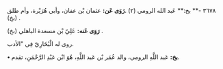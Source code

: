 ٣٦٧٨ -** بخ:** عَبد الله الرومي (٢) .**رَوَى عَن:** عثمان بْن عفان، وأبي هُرَيْرة، وأم طلق (بخ) .

**رَوَى عَنه:** عَلِيّ بْن مسعدة الباهلي (بخ) .

روى له الْبُخَارِيّ فِي "الأدب.

**• بخ:** عَبد اللَّهِ الرومي، والد عُمَر بْن عَبد اللَّهِ، هُوَ ابْن عَبْدِ الرَّحْمَنِ، تقدم.